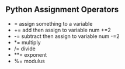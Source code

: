## Python Assignment Operators

*  =   assign something to a variable
* +=   add then assign to variable num +=2
* -=   subtract then assign to variable num -=2
* *=   multiply
* /=   divide
* **=  exponent
* %=   modulus



